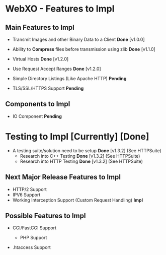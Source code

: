 # WebXO - Features to Impl

## Main Features to Impl

* Transmit Images and other Binary Data to a Client __Done__ [v1.0.0]

* Ability to **Compress** files before transmission using zlib __Done__ [v1.1.0]

* Virtual Hosts __Done__ [v1.2.0]

* Use Request Accept Ranges __Done__ [v1.2.0]

* Simple Directory Listings (Like Apache HTTP) __Pending__

* TLS/SSL/HTTPS Support __Pending__

## Components to Impl

* IO Component __Pending__

# Testing to Impl [Currently] [Done]

* A testing suite/solution need to be setup __Done__ [v1.3.2] (See HTTPSuite)
	+ Research into C++ Testing __Done__ [v1.3.2] (See HTTPSuite)
	+ Research into HTTP Testing __Done__ [v1.3.2] (See HTTPSuite)


## Next Major Release Features to Impl

* HTTP/2 Support
* IPV6 Support
* Working Interception Support (Custom Request Handling) __Impl__

## Possible Features to Impl

* CGI/FastCGI Support
	* PHP Support

* .htaccess Support